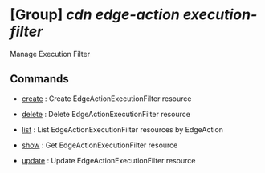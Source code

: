 # [Group] _cdn edge-action execution-filter_

Manage Execution Filter

## Commands

- [create](/Commands/cdn/edge-action/execution-filter/_create.md)
: Create EdgeActionExecutionFilter resource

- [delete](/Commands/cdn/edge-action/execution-filter/_delete.md)
: Delete EdgeActionExecutionFilter resource

- [list](/Commands/cdn/edge-action/execution-filter/_list.md)
: List EdgeActionExecutionFilter resources by EdgeAction

- [show](/Commands/cdn/edge-action/execution-filter/_show.md)
: Get EdgeActionExecutionFilter resource

- [update](/Commands/cdn/edge-action/execution-filter/_update.md)
: Update EdgeActionExecutionFilter resource
